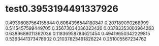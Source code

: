 # test0.3953194491337926
0.49396087564155644
0.8064396544180847
0.207189090268999
0.5115457599449705
0.35673034036323426
0.03783353003964263
0.6389688011362036
0.11836958784621454
0.49419650342229815
0.5393441373476902
0.21037823491826224
0.251005567234762
